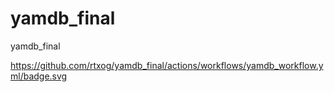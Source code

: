 # yamdb_final
yamdb_final

https://github.com/rtxog/yamdb_final/actions/workflows/yamdb_workflow.yml/badge.svg

